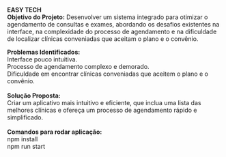 **EASY TECH**<br/>
**Objetivo do Projeto:** Desenvolver um sistema integrado para otimizar o agendamento de consultas e exames, abordando os desafios existentes na interface, na complexidade do processo de agendamento e na dificuldade de localizar clínicas conveniadas que aceitam o plano e o convênio.<br/>


**Problemas Identificados:**<br/>
Interface pouco intuitiva.<br/>
Processo de agendamento complexo e demorado.<br/>
Dificuldade em encontrar clínicas conveniadas que aceitem o plano e o convênio.<br/>
<br/>
**Solução Proposta:**<br/> 
Criar um aplicativo mais intuitivo e eficiente, que inclua uma lista das melhores clínicas e ofereça um processo de agendamento rápido e simplificado.<br/>
<br/>
**Comandos para rodar aplicação:**<br/>
npm install <br/>
npm run start
